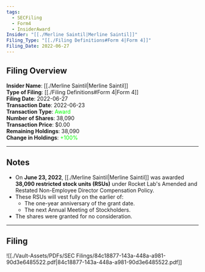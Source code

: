 ```yaml
---
tags:
  - SECFiling
  - Form4
  - InsiderAward
Insider: "[[./Merline Saintil|Merline Saintil]]"
Filing_Type: "[[./Filing Definitions#Form 4|Form 4]]"
Filing_Date: 2022-06-27
---
```


## Filing Overview

**Insider Name**: [[./Merline Saintil|Merline Saintil]]  
**Type of Filing**: [[./Filing Definitions#Form 4|Form 4]]  
**Filing Date**: 2022-06-27  
**Transaction Date**: 2022-06-23  
**Transaction Type**: <span style="color:lime">Award</span>  
**Number of Shares**: 38,090  
**Transaction Price**: $0.00  
**Remaining Holdings**: 38,090  
**Change in Holdings**: <span style="color:lime">+100%</span>  

---

## Notes

- On **June 23, 2022**, [[./Merline Saintil|Merline Saintil]] was awarded **38,090 restricted stock units (RSUs)** under Rocket Lab's Amended and Restated Non-Employee Director Compensation Policy.
- These RSUs will vest fully on the earlier of:
  - The one-year anniversary of the grant date.
  - The next Annual Meeting of Stockholders.
- The shares were granted for no consideration.

---

## Filing

![[./Vault-Assets/PDFs/SEC Filings/84c18877-143a-448a-a981-90d3e6485522.pdf|84c18877-143a-448a-a981-90d3e6485522.pdf]]
